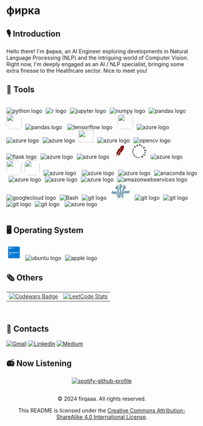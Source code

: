<!-- <h3 align="left", style="font-family:  Consolas, monospace;"><b>Tech : </b></h3> -->

# фирка

## 🎙️ Introduction

Hello there! I'm фирка, an AI Engineer exploring developments in Natural Language Processing (NLP) and the intriguing world of Computer Vision.  Right now, I'm deeply engaged as an AI / NLP specialist, bringing some extra finesse to the Healthcare sector. Nice to meet you!

## 🔩 Tools
<br>

<div align="center">
<div align="left">
  <img src="https://cdn.jsdelivr.net/gh/devicons/devicon/icons/python/python-original.svg" height="40" alt="python logo"  />
<img width="2" />
  <img src="https://cdn.jsdelivr.net/gh/devicons/devicon/icons/r/r-original.svg" height="40" alt="r logo"  />
<img width="2" />
  <img src="https://cdn.jsdelivr.net/gh/devicons/devicon/icons/jupyter/jupyter-original.svg" height="40" alt="jupyter logo"  />
<img width="2" />
  <img src="https://cdn.jsdelivr.net/gh/devicons/devicon/icons/numpy/numpy-original.svg" height="40" alt="numpy logo"  />
<img width="2" />
  <img src="https://cdn.jsdelivr.net/gh/devicons/devicon/icons/pandas/pandas-original.svg" height="40" width="52" alt="pandas logo"  />
<img width="3">
  <img src="https://pbs.twimg.com/profile_images/1049911508296224770/9R5kP6Ql_200x200.jpg" height="40" width="40" style="border-radius: 25%; alt="pandas logo"  />
<img width="2" />
  <img src="https://upload.wikimedia.org/wikipedia/commons/thumb/0/05/Scikit_learn_logo_small.svg/1200px-Scikit_learn_logo_small.svg.png" height="40" width="58" alt="pandas logo"/> 
<img width="2" />
  <img src="https://upload.wikimedia.org/wikipedia/commons/thumb/2/2d/Tensorflow_logo.svg/1200px-Tensorflow_logo.svg.png" height="40" width="40" alt="tensorflow logo"/> 
<img width="2" />
  <img src="https://img.stackshare.io/service/5601/keras.png" height="40" width="40" style="border-radius: 25%; alt="tensorflow logo"/>
<img width="2" />
  <img src="https://freepngimg.com/save/72540-network-neural-recurrent-deep-database-pytorch-artificial/1200x1200" height="40" width="45" alt="azure logo"/>
<img width="2" />
  <img src="https://avatars.githubusercontent.com/u/58386951?v=4&s=400" height="40" width="40" alt="azure logo"  />
<img width="2" />
  <img src="https://pbs.twimg.com/profile_images/1562047178020950017/bgSunJt3_200x200.png" height="40" width="40" alt="azure logo"/>
<img width="2" /> 
  <img style="margin-left:-5px"src="https://p3-juejin.byteimg.com/tos-cn-i-k3u1fbpfcp/60cf481f4fa740f488a56c18048d9167~tplv-k3u1fbpfcp-jj-mark:3024:0:0:0:q75.awebp" height="32" width="40" style="border-radius: 25%; alt="azure logo"/>
<img width="2" />
  <img src="https://raw.githubusercontent.com/wandb/assets/main/wandb-dots-logo.svg" height="33" width="40" alt="azure logo"/>
<img width="2" />
  <img src="https://cdn.jsdelivr.net/gh/devicons/devicon/icons/opencv/opencv-original.svg" height="40" alt="opencv logo"  />
<img width="2" />
  <img src="https://cdn.jsdelivr.net/gh/devicons/devicon/icons/flask/flask-original.svg" height="40" alt="flask logo"  />
<img width="2" />
  <img src="https://onnxruntime.ai/images/ONNX-Icon.png" height="40" width="40" alt="azure logo"/>
<img width="2" />
    <img src="https://huggingface.co/datasets/huggingface/brand-assets/resolve/main/hf-logo.png" height="40" width="40" alt="azure logo"/>
<img width="2" />
    <img src="./images/5270.png" height="40" width="40" alt="azure logo"/>
<img width="2" />
    <img src="./images/312y9y449.png" height="40" width="40" alt="azure logo"/>
<img width="0.5" />
    <img src="https://avatars.githubusercontent.com/u/126733545?s=280&v=4#gh-dark-mode-only" height="40" width="40" alt="azure logo" style="border-radius: 25%;">
    <img src="https://yt3.googleusercontent.com/n2bsKkWvZBm5-QSpSZFZ2xVsXI-iwenuzG5yRVPruFABzLfCfVti45S0PrXlwrVa9TvOF3Wu=s900-c-k-c0x00ffffff-no-rj#gh-light-mode-only" height="40" width="40" style="border-radius: 25%; alt="azure logo"/>
<img width="0.5" />
    <img src="https://asset.brandfetch.io/id6a4s3gXI/idncpUsO_z.jpeg" height="40" width="40" style="border-radius: 25%; alt="azure logo"/>
<img width="2" />
    <img src="https://streamlit.io/images/brand/streamlit-mark-color.svg" height="40" width="40" alt="azure logo"/>
<img width="3"> 
    <img src="https://innovationyourself.com/wp-content/uploads/2021/10/rasa.png" height="40" width="40" alt="azure logo" />
<img width="2" />
    <img src="https://miro.medium.com/v2/resize:fit:513/1*aeXlwnOS3DvVHiMVgBZbpQ.png" height="40" width="40" alt="azure logo" />
<img width="2" />
  <img src="https://cdn.jsdelivr.net/gh/devicons/devicon/icons/anaconda/anaconda-original.svg" height="40" alt="anaconda logo"  />
<!-- <img width="2" />
    <img src="https://seeklogo.com/images/O/open-ai-logo-8B9BFEDC26-seeklogo.com.png" height="40" width="40" alt="azure logo"/> -->
<img width="2" />
    <img src="https://seeklogo.com/images/P/pinecone-icon-logo-AF8B5B7F96-seeklogo.com.png" height="40" width="40" alt="azure logo"/>
<img width="2" />
    <img src="https://seeklogo.com/images/C/chroma-logo-FB287847E7-seeklogo.com.png" height="32" width="40" alt="azure logo"/>
<img width="2" />
  <img src="https://cdn.jsdelivr.net/gh/devicons/devicon/icons/azure/azure-original.svg" height="35" alt="azure logo"  />
<img width="2" />
  <img src="https://cdn.jsdelivr.net/gh/devicons/devicon/icons/amazonwebservices/amazonwebservices-original-wordmark.svg" height="40" alt="amazonwebservices logo"  />
<img width="2" />
  <img src="https://cdn.jsdelivr.net/gh/devicons/devicon/icons/googlecloud/googlecloud-original.svg" height="40" alt="googlecloud logo"  />
<img width="2" />
    <img src="https://cdn3d.iconscout.com/3d/free/thumb/free-docker-5645891-4695749.png?f=webp" alt="Bash" height="50" width="50" />
<!-- <img width="2" />
  <img src="https://cdn-icons-png.flaticon.com/256/873/873120.png" height="35" alt="bash logo"  /> -->
<img width="2" />
  <img src="https://repository-images.githubusercontent.com/135934107/7d1b9580-c328-11eb-931b-d46c26e29959" height="45" width="45" alt="git logo"  />
<img width="2" />
  <img src="./images/images-removebg-preview.png" height="45" width="55" alt="git logo"  />
<img width="2" />
  <img src="https://www.svgrepo.com/show/368725/git.svg" height="40" alt="git logo"  />
<img width="2" />
  <img src="https://img1.daumcdn.net/thumb/R800x0/?scode=mtistory2&fname=https%3A%2F%2Fblog.kakaocdn.net%2Fdn%2FFAzVc%2FbtsrVufKWXs%2FWeSKyRktzzzL533LFa6WV1%2Fimg.png" height="40" alt="git logo"  />
<img width="2" />
  <img src="https://asset.brandfetch.io/idfDTLvPCK/idfkFVkJdH.png" height="40" alt="git logo"  />
<img width="2" />
  <img src="https://upload.wikimedia.org/wikipedia/commons/d/de/AirflowLogo.png" height="35" alt="git logo"  />
<img width="2" /> 
  <img src="https://raw.githubusercontent.com/unifyai/unifyai.github.io/master/img/externally_linked/ivy_logo_only.png" height="40" width="40" alt="azure logo"/>
</div>
</div>

</div>

<br>

## 🖥️ <b> Operating System </b>
<div align="left">
  <img src="./images/win11.png" height="40" alt="windows8 logo"  />
  <img width="2" />
  <img src="https://cdn.jsdelivr.net/gh/devicons/devicon/icons/ubuntu/ubuntu-plain.svg" height="40" alt="ubuntu logo"  />
  <img width="2" />
  <img src="https://www.varcap-informatique.net/tutoriels/wp-content/uploads/2021/08/logo-macos-monterey.png" height="40" alt="apple logo"  />
</div>

<!-- ## <b>Statistics</b>

<img src="https://myreadme.vercel.app/api/embed/firqaaa?panels=userstatistics,toplanguages,commitgraph" alt="reimaginedreadme" />

<br> -->


## 🗞️ <b>Others</b>

<table align="center" style="opacity: 0.9;">
    <tr>
        <td>
            <a href="https://www.codewars.com/users/firqaaa">
                <img src="https://www.codewars.com/users/firqaaa/badges/small" alt="Codewars Badge">
            </a>
        </td>
        <td>
            <a href="https://github.com/firqaaa/github-readme">
                <img src="https://leetcode-stats-six.vercel.app/api?username=firqaaa" alt="LeetCode Stats">
            </a>
        </td>
    </tr>
</table>


<br>

<!-- <table align="center">
  <tr>
    <td><img alt="competition" src="https://road-to-kaggle-grandmaster.vercel.app/api/badges/firqaaa/competition/light"></td>
    <td><img alt="dataset" src="https://road-to-kaggle-grandmaster.vercel.app/api/badges/firqaaa/dataset/light"></td>
    <td><img alt="notebook" src="https://road-to-kaggle-grandmaster.vercel.app/api/badges/firqaaa/notebook/light"></td>
    <td><img alt="discussion" src="https://road-to-kaggle-grandmaster.vercel.app/api/badges/firqaaa/discussion/light"></td>
  </tr>
</table> -->

## 📮 <b>Contacts</b>
[![Gmail](https://img.shields.io/badge/-Gmail-c14438?style=flat&logo=Gmail&logoColor=white)](mailto:firqaaa@gmail.com) [![LinkedIn](https://img.shields.io/badge/LinkedIn-%230077B5.svg?logo=linkedin&logoColor=white)](https://linkedin.com/in/firqaana) [![Medium](https://img.shields.io/badge/Medium-12100E?logo=medium&logoColor=white)](https://medium.com/@firqaaa)

###

## 📻 <b>Now Listening </b>
<div align="center">

  [![spotify-github-profile](https://spotify-github-profile.vercel.app/api/view?uid=31ka2ltibsixwhlhexeylvwhep7i&cover_image=true&theme=novatorem&show_offline=true&background_color=121212&interchange=false&bar_color=53b14f&bar_color_cover=true)](https://spotify-github-profile.vercel.app/api/view?uid=31ka2ltibsixwhlhexeylvwhep7i&redirect=true)

</div>

<!-- ## Copyright -->

##
<div align="center">
  © 2024 firqaaa. All rights reserved.

  This README is licensed under the [Creative Commons Attribution-ShareAlike 4.0 International License](https://creativecommons.org/licenses/by-sa/4.0/).
</div>
